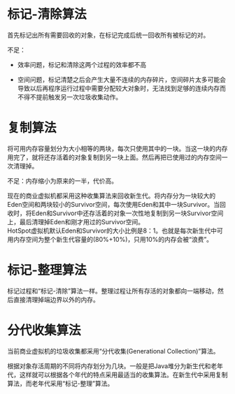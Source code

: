 # 标记-清除算法

首先标记出所有需要回收的对象，在标记完成后统一回收所有被标记的对。

不足：

- 效率问题，标记和清除这两个过程的效率都不高

- 空间问题，标记清楚之后会产生大量不连续的内存碎片，空间碎片太多可能会导致以后再程序运行过程中需要分配较大对象时，无法找到足够的连续内存而不得不提前触发另一次垃圾收集动作。

# 复制算法

将可用内存容量划分为大小相等的两块，每次只使用其中的一块。当这一块的内存用完了，就将还存活着的对象复制到另一块上面。然后再把已使用过的内存空间一次清理掉。

不足：内存缩小为原来的一半，代价高。

现在的商业虚拟机都采用这种收集算法来回收新生代。将内存分为一块较大的Eden空间和两块较小的Survivor空间，每次使用Eden和其中一块Survivor。当回收时，将Eden和Survivor中还存活着的对象一次性地复制到另一块Survivor空间上，最后清理掉Eden和刚才用过的Survivor空间。  
HotSpot虚拟机默认Eden和Survivor的大小比例是8：1。也就是每次新生代中可用内存空间为整个新生代容量的(80%+10%)，只用10%的内存会被“浪费”。

# 标记-整理算法

标记过程和“标记-清除”算法一样。整理过程让所有存活的对象都向一端移动，然后直接清理掉端边界以外的内存。

# 分代收集算法

当前商业虚拟机的垃圾收集都采用“分代收集(Generational Collection)”算法。

根据对象存活周期的不同将内存划分为几块。一般是把Java堆分为新生代和老年代，这样就可以根据各个年代的特点采用最适当的收集算法。在新生代中采用复制算法，而老年代采用“标记-整理”算法。
 
